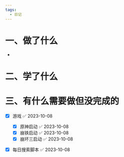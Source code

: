 ```yaml
---
tags:
  - 日记
---
```



# 一、做了什么

- 


# 二、学了什么




# 三、有什么需要做但没完成的
- [x] 游戏 ✅ 2023-10-08
	- [x] 原神启动 ✅ 2023-10-08
	- [x] 崩铁启动 ✅ 2023-10-08
	- [x] 崩坏三启动 ✅ 2023-10-08
- [x] 每日搜索脚本 ✅ 2023-10-08

